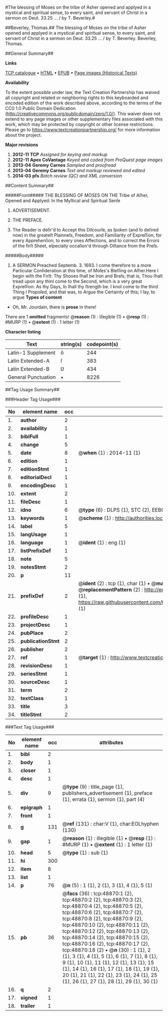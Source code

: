 #The blessing of Moses on the tribe of Asher opened and applyed in a mystical and spiritual sense, to every saint, and servant of Christ in a sermon on Deut. 33.25 ... / by T. Beverley.#

##Beverley, Thomas.##
The blessing of Moses on the tribe of Asher opened and applyed in a mystical and spiritual sense, to every saint, and servant of Christ in a sermon on Deut. 33.25 ... / by T. Beverley.
Beverley, Thomas.

##General Summary##

**Links**

[TCP catalogue](http://www.ota.ox.ac.uk/tcp/)  • 
[HTML](http://tei.it.ox.ac.uk/tcp/Texts-HTML/free/A27/A27583.html)  • 
[EPUB](http://tei.it.ox.ac.uk/tcp/Texts-EPUB/free/A27/A27583.epub) • 
[Page images (Historical Texts)](https://historicaltexts.jisc.ac.uk/eebo-11771389e)

**Availability**

To the extent possible under law, the Text Creation Partnership has waived all copyright and related or neighboring rights to this keyboarded and encoded edition of the work described above, according to the terms of the CC0 1.0 Public Domain Dedication (http://creativecommons.org/publicdomain/zero/1.0/). This waiver does not extend to any page images or other supplementary files associated with this work, which may be protected by copyright or other license restrictions. Please go to https://www.textcreationpartnership.org/ for more information about the project.

**Major revisions**

1. __2012-11__ __TCP__ *Assigned for keying and markup*
1. __2012-11__ __Apex CoVantage__ *Keyed and coded from ProQuest page images*
1. __2013-04__ __Geremy Carnes__ *Sampled and proofread*
1. __2013-04__ __Geremy Carnes__ *Text and markup reviewed and edited*
1. __2014-03__ __pfs__ *Batch review (QC) and XML conversion*

##Content Summary##

#####Front#####
THE BLESSING OF MOSES ON THE Tribe of Aſher, Opened and Applyed: In the Myſtical and Spiritual Senſe
1. ADVERTISEMENT.

1. THE PREFACE.

1. The Reader is deſir'd to Accept this Diſcourſe, as ſpoken (and ſo deſired now) in the greateſt Plainneſs, Freedom, and Familiarity of Expreſſion, for every Apprehenſion, to every ones Affections, and to correct the Errors of the firſt Sheet, eſpecially occaſion'd through Diſtance from the Preſs.

#####Body#####

1. A SERMON Preached Septemb. 3. 1693.
I come therefore to a more Particular Conſideration at this time, of Moſes's Bleſſing on Aſher.Here I begin with the Firſt: Thy Shooes ſhall be Iron and
 Braſs; that is, Thou ſhalt tread upon any thinI come to the Second, which is a very great Expreſſion: As thy Days, ſo ſhall thy ſtrength be. I knoI come to the third Thing I Propoſed, and that was, to Argue the Certainty of this; I ſay, to argue 
**Types of content**

  * Oh, Mr. Jourdain, there is **prose** in there!

There are 1 **omitted** fragments! 
 @__reason__ (1) : illegible (1)  •  @__resp__ (1) : #MURP (1)  •  @__extent__ (1) : 1 letter (1)

**Character listing**


|Text|string(s)|codepoint(s)|
|---|---|---|
|Latin-1 Supplement|ô|244|
|Latin Extended-A|ſ|383|
|Latin Extended-B|Ʋ|434|
|General Punctuation|•|8226|

##Tag Usage Summary##

###Header Tag Usage###

|No|element name|occ|attributes|
|---|---|---|---|
|1.|__author__|2||
|2.|__availability__|1||
|3.|__biblFull__|1||
|4.|__change__|5||
|5.|__date__|8| @__when__ (1) : 2014-11 (1)|
|6.|__edition__|1||
|7.|__editionStmt__|1||
|8.|__editorialDecl__|1||
|9.|__encodingDesc__|1||
|10.|__extent__|2||
|11.|__fileDesc__|1||
|12.|__idno__|6| @__type__ (6) : DLPS (1), STC (2), EEBO-CITATION (1), OCLC (1), VID (1)|
|13.|__keywords__|1| @__scheme__ (1) : http://authorities.loc.gov/ (1)|
|14.|__label__|5||
|15.|__langUsage__|1||
|16.|__language__|1| @__ident__ (1) : eng (1)|
|17.|__listPrefixDef__|1||
|18.|__note__|5||
|19.|__notesStmt__|2||
|20.|__p__|11||
|21.|__prefixDef__|2| @__ident__ (2) : tcp (1), char (1)  •  @__matchPattern__ (2) : ([0-9\-]+):([0-9IVX]+) (1), (.+) (1)  •  @__replacementPattern__ (2) : http://eebo.chadwyck.com/downloadtiff?vid=$1&page=$2 (1), https://raw.githubusercontent.com/textcreationpartnership/Texts/master/tcpchars.xml#$1 (1)|
|22.|__profileDesc__|1||
|23.|__projectDesc__|1||
|24.|__pubPlace__|2||
|25.|__publicationStmt__|2||
|26.|__publisher__|2||
|27.|__ref__|1| @__target__ (1) : http://www.textcreationpartnership.org/docs/. (1)|
|28.|__revisionDesc__|1||
|29.|__seriesStmt__|1||
|30.|__sourceDesc__|1||
|31.|__term__|2||
|32.|__textClass__|1||
|33.|__title__|3||
|34.|__titleStmt__|2||


###Text Tag Usage###

|No|element name|occ|attributes|
|---|---|---|---|
|1.|__bibl__|2||
|2.|__body__|1||
|3.|__closer__|1||
|4.|__desc__|1||
|5.|__div__|9| @__type__ (9) : title_page (1), publishers_advertisement (1), preface (1), errata (1), sermon (1), part (4)|
|6.|__epigraph__|1||
|7.|__front__|1||
|8.|__g__|131| @__ref__ (131) : char:V (1), char:EOLhyphen (130)|
|9.|__gap__|1| @__reason__ (1) : illegible (1)  •  @__resp__ (1) : #MURP (1)  •  @__extent__ (1) : 1 letter (1)|
|10.|__head__|5| @__type__ (1) : sub (1)|
|11.|__hi__|300||
|12.|__item__|8||
|13.|__list__|1||
|14.|__p__|76| @__n__ (5) : 1 (1), 2 (1), 3 (1), 4 (1), 5 (1)|
|15.|__pb__|36| @__facs__ (36) : tcp:48870:1 (2), tcp:48870:2 (2), tcp:48870:3 (2), tcp:48870:4 (2), tcp:48870:5 (2), tcp:48870:6 (2), tcp:48870:7 (2), tcp:48870:8 (2), tcp:48870:9 (2), tcp:48870:10 (2), tcp:48870:11 (2), tcp:48870:12 (2), tcp:48870:13 (2), tcp:48870:14 (2), tcp:48870:15 (2), tcp:48870:16 (2), tcp:48870:17 (2), tcp:48870:18 (2)  •  @__n__ (30) : 1 (1), 2 (1), 3 (1), 4 (1), 5 (1), 6 (1), 7 (1), 8 (1), 9 (1), 10 (1), 11 (1), 12 (1), 13 (1), 15 (1), 14 (1), 16 (1), 17 (1), 18 (1), 19 (1), 20 (1), 21 (1), 22 (1), 23 (1), 24 (1), 25 (1), 26 (1), 27 (1), 28 (1), 29 (1), 30 (1)|
|16.|__q__|2||
|17.|__signed__|1||
|18.|__trailer__|1||
